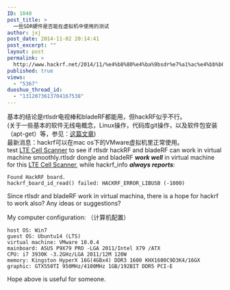 ```yaml
---
ID: 1040
post_title: >
  一些SDR硬件是否能在虚拟机中使用的测试
author: jxj
post_date: 2014-11-02 20:14:41
post_excerpt: ""
layout: post
permalink: >
  http://www.hackrf.net/2014/11/%e4%b8%80%e4%ba%9bsdr%e7%a1%ac%e4%bb%b6%e6%98%af%e5%90%a6%e8%83%bd%e5%9c%a8%e8%99%9a%e6%8b%9f%e6%9c%ba%e4%b8%ad%e4%bd%bf%e7%94%a8%e7%9a%84%e6%b5%8b%e8%af%95/
published: true
views:
  - "5367"
duoshuo_thread_id:
  - "1312073613704167538"
---
```

<section class="post">基本的结论是rtlsdr电视棒和bladeRF都能用，但hackRF似乎不行。</section><section class="post"></section><section class="post">(关于一些基本的软件无线电概念，Linux操作，代码库git操作，以及软件包安装（apt-get）等，参见：<a href="http://sdr-x.github.io/rtl-sdr-rtl2832%E7%94%B5%E8%A7%86%E6%A3%92%E8%B7%9F%E8%B8%AA%E9%A3%9E%E6%9C%BAstep-by-step%E6%95%99%E7%A8%8B(tutorial%20ADS-B%20aircraft%20tracking%20by%20rtl-sdr%20rtl2832%20gr-air-modes)/">这篇文章</a>)</section><section class="post"></section><section class="post">最新消息：hackrf可以在mac os下的VMware虚拟机里正常使用。</section><section class="post"></section><!--more-->

<section class="post"></section><section class="post">test <a href="http://sdr-x.github.io/LTE-Cell-Scanner%20supports%20bladeRF%20now%20%28LTE%E5%B0%8F%E5%8C%BA%E6%90%9C%E7%B4%A2%E7%A8%8B%E5%BA%8F%E6%96%B0%E5%A2%9EbladeRF%E7%A1%AC%E4%BB%B6%E6%94%AF%E6%8C%81%29/">LTE Cell Scanner</a> to see if rtlsdr hackRF and bladeRF can work in virtual machine smoothly.rtlsdr dongle and bladeRF <em><strong>work well</strong></em> in virtual machine for this <a href="https://github.com/JiaoXianjun/LTE-Cell-Scanner">LTE Cell Scanner</a>, while hackrf_info <em><strong>always reports</strong></em>:
<pre><code>Found HackRF board.
hackrf_board_id_read() failed: HACKRF_ERROR_LIBUSB (-1000)
</code></pre>
Since rtlsdr and bladeRF work in virtual machina, there is a hope for hackrf to work also? Any ideas or suggestions?

My computer configuration: （计算机配置）
<pre><code>host OS: Win7
guest OS: Ubuntu14 (LTS)
virtual machine: VMware 10.0.4
mainboard: ASUS P9X79 PRO -LGA 2011/Intel X79 /ATX
CPU: i7 3930K -3.2GHz/LGA 2011/12M 120W
memory: Kingston HyperX 16G(4GBx4) DDR3 1600 KHX1600C9D3K4/16GX
graphic: GTX550TI 950MHz/4100MHz 1GB/192BIT DDR5 PCI-E
</code></pre>
Hope above is useful for someone.

</section>